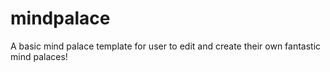# mindpalace
A basic mind palace template for user to edit and create their own fantastic mind palaces!
